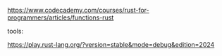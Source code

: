 

https://www.codecademy.com/courses/rust-for-programmers/articles/functions-rust


tools:

https://play.rust-lang.org/?version=stable&mode=debug&edition=2024

